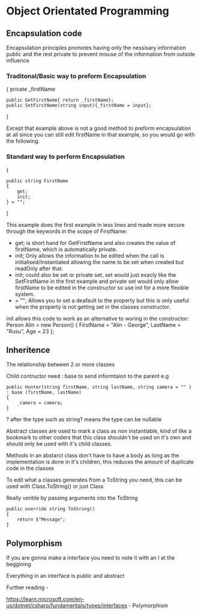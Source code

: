 # Object Orientated Programming

## Encapsulation code

Encapsulation principles promotes having only the nessisary information public and the rest private to prevent misuse of the information from outside influence

### Traditonal/Basic way to preform Encapsulation

{
	private _firstName
	
	public GetFirstName{ return _firstName};
	public SetFirstName(string input){_firstName = input};

}

Except that example above is not a good method to preform encapsulation at all since you can still edit firstName in that example, so you would go with the following.

### Standard way to perform Encapsulation
{

    public string FirstName
    {
        get;
        init;
    } = "";

}

This example does the first example in less lines and made more secure through the keywords in the scope of FirstName:

- get; is short hand for GetFirstName and also creates the value of firstName, which is automatically private.
- init; Only allows the information to be edited when the call is initialised/Instantiated allowing the name to be set when created but readOnly after that.
- init; could also be set or private set, set would just exacly like the SetFirstName in the first example and private set would only allow firstName to be edited in the constructor so use init for a more flexible system.
- = ""; Allows you to set a deafault to the property but this is only useful when the property is not getting set in the classes constructor.

init allows this code to work as an alternative to woring in the constructor:
        Person Alin = new Person()
        {
            FirstName = "Alin - George",
            LastName = "Rusu",
            Age = 23
        };
## Inheritence

The relationship between 2 or more classes

Child contructor need : base to send informtaion to the parent e.g

    public Hunter(string firstName, string lastName, string camera = "" ) : base (firstName, lastName)
    {
        _camera = camera;
    }

? after the type such as string? means the type can be nullable

Abstract classes are used to mark a class as non instantiable, kind of like a bookmark to other coders that this class shouldn't be used on it's own and should only be used with it's child classes.

Methods in an abstarct class don't have to have a body as long as the implementation is done in it's children, this reduces the amount of duplicate code in the classes

To edit what a classes generates from a ToString you need, this can be used with Class.ToString() or just Class

Really veritile by passing arguments into the ToString

    public override string ToString()
    {
        return $"Message";
    }

## Polymorphism

If you are gonna make a interface you need to note it with an I at the beggining

Everything in an interface is public and abstract

Further reading -

https://learn.microsoft.com/en-us/dotnet/csharp/fundamentals/types/interfaces - Polymorphism